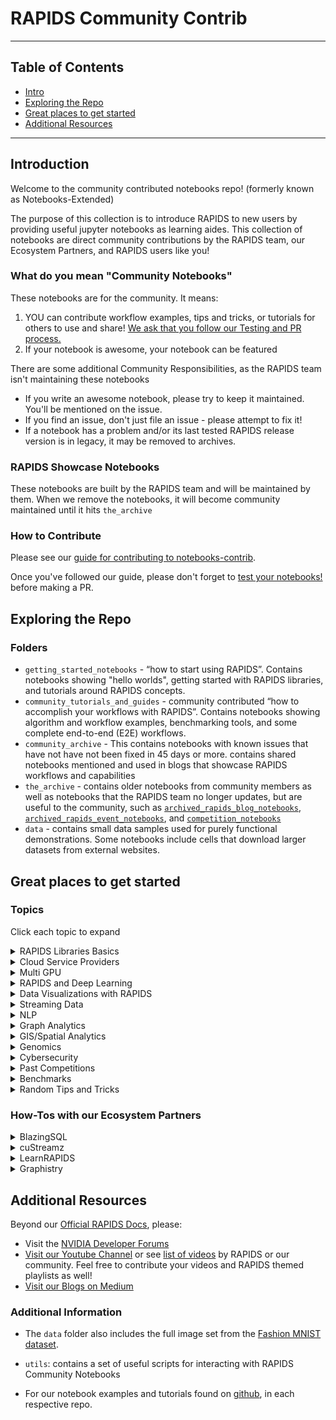 # RAPIDS Community Contrib
---
## Table of Contents
* [Intro](#intro)
* [Exploring the Repo](#exploring)
* [Great places to get started](#get_started)
* [Additional Resources](#more)
  
---

## Introduction <a name="intro"></a>

Welcome to the community contributed notebooks repo! (formerly known as Notebooks-Extended)

The purpose of this collection is to introduce RAPIDS to new users by providing useful jupyter notebooks as learning aides.  This collection of notebooks are direct community contributions by the RAPIDS team, our Ecosystem Partners, and RAPIDS users like you!

### What do you mean "Community Notebooks" 

These notebooks are for the community.  It means:
1. YOU can contribute workflow examples, tips and tricks, or tutorials for others to use and share!  [We ask that you follow our Testing and PR process.](#contributing)
2. If your notebook is awesome, your notebook can be featured

There are some additional Community Responsibilities, as the RAPIDS team isn't maintaining these notebooks 
- If you write an awesome notebook, please try to keep it maintained.  You'll be mentioned on the issue.
- If you find an issue, don't just file an issue - please attempt to fix it!  
- If a notebook has a problem and/or its last tested RAPIDS release version is in legacy, it may be removed to archives. 

### RAPIDS Showcase Notebooks
These notebooks are built by the RAPIDS team and will be maintained by them.  When we remove the notebooks, it will become community maintained until it hits `the_archive`

### How to Contribute <a name="contributing"></a>

Please see our [guide for contributing to notebooks-contrib](CONTRIBUTING.md).

Once you've followed our guide, please don't forget to [test your notebooks!](TESTING.md) before making a PR.

## Exploring the Repo <a name="exploring"></a>
### Folders

- `getting_started_notebooks` - “how to start using RAPIDS”.  Contains notebooks showing "hello worlds", getting started with RAPIDS libraries, and tutorials around RAPIDS concepts.   
- `community_tutorials_and_guides` - community contributed “how to accomplish your workflows with RAPIDS”.  Contains notebooks showing algorithm and workflow examples, benchmarking tools, and some complete end-to-end (E2E) workflows.
- `community_archive` - This contains notebooks with known issues that have not have not been fixed in 45 days or more.  contains shared notebooks mentioned and used in blogs that showcase RAPIDS workflows and capabilities
- `the_archive` - contains older notebooks from community members as well as notebooks that the RAPIDS team no longer updates, but are useful to the community, such as [`archived_rapids_blog_notebooks`](community_relaunch/the_archive/archived_rapids_blog_notebooks),  [`archived_rapids_event_notebooks`](the_archive/archived_rapids_event_notebooks), and [`competition_notebooks`](the_archive/archived_rapids_competition_notebooks)
- `data` - contains small data samples used for purely functional demonstrations. Some notebooks include cells that download larger datasets from external websites.

## Great places to get started <a name="get_started"></a>

### Topics
Click each topic to expand
<details>
  <summary>RAPIDS Libraries Basics</summary>

#### Getting Started Readings
* [RAPIDS Release Deck](https://docs.rapids.ai/overview/latest.pdf)
* [Intro to RAPIDS](getting_started_materials/README.md)
  
#### Teaching Notebooks
* [Intro Notebooks to RAPIDS](getting_started_materials/intro_tutorials_and_guides)- covers cuDF, Dask, cuML and XGBoost.
* [Learn RAPIDS Getting Started Tour (External)](https://github.com/RAPIDSAcademy/rapidsacademy/tree/master/tutorials/datasci/tour)
* [Hello Worlds](getting_started_materials/hello_worlds)
  
#### Official Cheat Sheets
* [cuDF Cheat Sheet (PDF Download)](https://forums.developer.nvidia.com/uploads/short-url/mIndAvHNud3UXeWwC7Ore3d021D.pdf)
* [BlazingSQL Cheat Sheet (PDF Download)](https://forums.developer.nvidia.com/uploads/short-url/v0Wt2kUisxHUwr9fJSD6yA1J2bP.pdf)
* [cuGraph Cheat Sheet (PDF Download)](https://forums.developer.nvidia.com/uploads/short-url/kIbMG6LZjFfLFibbyqvVl2XcSbB.pdf)
* [RAPIDS-Dask Cheat Sheet (PDF Download)](https://forums.developer.nvidia.com/uploads/short-url/xiN07MC8FSHsXS6lekxSaY1CWs4.pdf)
* [CLX and cyBert Cheat Sheet (PDF Download)](https://forums.developer.nvidia.com/uploads/short-url/edzS5WizVTYZMWRtTl3AqHI5AL4.pdf)
* [cuSignal Cheat Sheet (PDF Download)](https://forums.developer.nvidia.com/uploads/short-url/hkh6vQ2rzl6mAHL8Vt0CYhctark.pdf)
</details>

<details>
  <summary>Cloud Service Providers</summary>

  #### [AWS](https://rapids.ai/cloud#aws) 
  * [Single Instance](https://rapids.ai/cloud#AWS-EC2)
  * [Multi GPU Dask](https://rapids.ai/cloud#AWS-Dask)
    * [Getting started with RAPIDS on AWS ECS using Dask Cloud Provider](https://medium.com/rapids-ai/getting-started-with-rapids-on-aws-ecs-using-dask-cloud-provider-b1adfdbc9c6e)
  * [Kubernetes](https://rapids.ai/cloud#AWS-Kubernetes)
  * [Sagemaker](https://rapids.ai/cloud#AWS-Sagemaker)
    * [Video- Tutorial of RAPIDS on AWS Sagemaker](https://www.youtube.com/watch?v=BtE4d0v6Css)
  #### [Azure](https://rapids.ai/cloud#azure)
  * [Single Instance](https://rapids.ai/cloud#AZ-single)
  * [Multi GPU Dask](https://rapids.ai/cloud#AZ-Dask)
  * [Kubernetes](https://rapids.ai/cloud#AZ-Kubernetes)
  * [AzureML Service](https://rapids.ai/cloud#AZ-ML)
    * [Video- Tutorial of RAPIDS on AzureML](https://www.youtube.com/watch?v=aqTmVVFnEwI)
  #### [GCP](https://rapids.ai/cloud#googlecloud)
  * [Single Instance](https://rapids.ai/cloud#GC-single)
  * [Multi GPU Dask (Dataproc)](https://rapids.ai/cloud#GC-Dask)
    * [Bursting Data Science Workloads to GPUs on Google Cloud Platform with Dask Cloud Provider (Blog with Code snippets)](https://medium.com/rapids-ai/bursting-data-science-workloads-to-gpus-on-google-cloud-platform-with-dask-cloud-provider-685be1eff204)
  * [Kubernetes](https://rapids.ai/cloud#GC-Kubernetes)
  * [CloudAI](https://rapids.ai/cloud#GC-AI)
  #### [IBM]()
  * Single Instance
    * [Step by Step - Tutorial of RAPIDS on Virtual Server Instance](https://medium.com/@ahmed_82744/deploy-rapids-on-ibm-cloud-virtual-server-for-vpc-ce3e4b3ede1c)-by [Muhammad Arif] (https://www.linkedin.com/in/arifnafees/)
  * Kubernetes
    * [Step by Step - Tutorial of RAPIDS on Kubernetes Service](https://medium.com/@ahmed_82744/deploy-rapids-on-ibm-cloud-kubernetes-service-920de68dc6c4) -by [Muhammad Arif] (https://www.linkedin.com/in/arifnafees/)
  


</details>
<details>
  <summary>Multi GPU </summary>

  #### Getting Started 
* [Hello Word to Dask](getting_started_materials/hello_worlds/Dask_Hello_World.ipynb)
* [Intro to Dask](getting_started_materials/intro_tutorials_and_guides/03_Introduction_to_Dask.ipynb)
* [Dask using cuDF](getting_started_materials/intro_tutorials_and_guides/04_Introduction_to_Dask_using_cuDF_DataFrames.ipynb)
* [10 Minutes to Dask cuDF]()
* [Learn RAPIDS Multi GPU Mini Tour (External)](https://github.com/RAPIDSAcademy/rapidsacademy/tree/master/tutorials/multigpu/minitour)
#### Example Workflows
  
* [NYC Taxi on Dataproc (or Local)](https://github.com/rapidsai-community/notebooks-contrib/blob/main/community_tutorials_and_guides/taxi/NYCTaxi-E2E.ipynb)
* [Weather Analysis](community_tutorials_and_guides/intermediate_notebooks/examples/weather.ipynb)
* Dask Mortgage Analysis
* Performance Mortgage Analysis
* [State of the art NLP at scale with RAPIDS, HuggingFace and Dask (Blog and Code)](https://medium.com/rapids-ai/state-of-the-art-nlp-at-scale-with-rapids-huggingface-and-dask-a885c19ce87b)
* [LearnRAPIDS Multi-GPU Mini Tour (External)](https://github.com/RAPIDSAcademy/rapidsacademy/tree/master/tutorials/multigpu/minitour)
#### Dask Tricks
  
* [Monitoring Dask RAPIDS with Prometheus and Grafana (Blog with Code)](https://medium.com/rapids-ai/monitoring-dask-rapids-with-prometheus-grafana-96eaf6b8f3a0)
* [Scheduling & Optimizing RAPIDS Workflows with Dask and Prefect (Blog and Code)](https://medium.com/rapids-ai/scheduling-optimizing-rapids-workflows-with-dask-and-prefect-6fc26d011bf)
* [Filtered Reading with RAPIDS & Dask to Optimize ETL (Blog and Code)](https://medium.com/rapids-ai/filtered-reading-with-rapids-dask-to-optimize-etl-5f1624f4be55)

</details>
<details>
  <summary>RAPIDS and Deep Learning </summary>
  
* [Official RAPIDSAI Deep Learning Repo](https://github.com/rapidsai/deeplearning)
* [GPU Hackthons RAPIDS + Deep Learning Crash Course](https://github.com/gpuhackathons-org/gpubootcamp/blob/master/ai/RAPIDS/)
* [deeplearningwizard.com's Wizard Tutorial](https://github.com/ritchieng/deep-learning-wizard/) (External, uses Google Colab)
  
</details>

<details>
  <summary>Data Visualizations with RAPIDS </summary>
  
#### Offical RAPIDS Demos
* [Intro to cuXFilter](https://github.com/rapidsai-community/showcase/blob/main/team_contributions/cuxfilter-tutorial/cuxfilter_tutorial.ipynb)
* [Spatial Analytics Viz](https://github.com/exactlyallan/Spatial-Analytics-Viz/tree/main)
 
#### Tutorials
* [Visual EDA on NYC Taxi Spatial Analytics (As Shown in PyDataDC Meetup 11/2020)](https://github.com/taureandyernv/rapidsai_visual_eda)
* [RAPIDS + Plot.ly Dask Tutorial (As shown in PyDataTT on 05/2021)](https://github.com/taureandyernv/rapids-plotly-webapps/tree/main).
</details>

<details>
  <summary>Streaming Data </summary>
  
* [Chinmay Chandak's cuStreamz Gists (External)](https://gist.github.com/chinmaychandak)
* [Using cuStreamz to Accelerate your Kafka Datasource (Blog)](https://medium.com/rapids-ai/the-custreamz-series-the-accelerated-kafka-datasource-4faf0baeb3f6)
* [GPU accelerated Stream processing with RAPIDS (Blog)](https://medium.com/rapids-ai/gpu-accelerated-stream-processing-with-rapids-f2b725696a61)
* [Hello World Streaming Data](getting_started_materials/hello_worlds/hello_streamz.ipynb)

</details>
<details>
  <summary>NLP</summary>
  
* [NLP with Hashing Vectorizer (Blog)](https://medium.com/rapids-ai/gpu-text-processing-now-even-simpler-and-faster-bde7e42c8c8a)
* [Show me the Word Count (Archives)](the_archive/archived_rapids_blog_notebooks/nlp/show_me_the_word_count_gutenberg)

</details>
<details>
  <summary>Graph Analytics </summary>

</details>
<details>
  <summary>GIS/Spatial Analytics </summary>

* [Seismic Facies Analysis (External)](https://github.com/NVIDIA/energy-sdk/tree/master/rapids_seismic_facies)


</details>
<details>
  <summary>Genomics </summary>

  * [Clara Parabricks Single Cell Analytics Repo](https://github.com/clara-parabricks/rapids-single-cell-examples) - [Notebooks](https://github.com/clara-parabricks/rapids-single-cell-examples/tree/master/notebooks)
  * [RAPIDS Single Cell Analytics with updated scanpy wrappers](https://github.com/Intron7/rapids_singlecell) - by [Severin Dicks](https://github.com/Intron7) ([Institute of Medical Bioinformatics and Systems Medicine](https://www.uniklinik-freiburg.de/institut-fuer-medizinische-bioinformatik-und-systemmedizin/englisch/en.html), Freiburg)
  * [Video - GPU accelerated Single Cell Analytics](https://www.youtube.com/watch?v=nYneL_uif3Q) 
  * [Video - Accelerate and scale genomic analysis with open source analytics](https://cloudonair.withgoogle.com/events/genomic-analysis) (Free Google registration required)

</details>
<details>
  <summary>Cybersecurity </summary>

* [RAPIDS CLX](https://docs.rapids.ai/api/clx/stable/)
  * [CLX API Docs](https://docs.rapids.ai/api/clx/stable/api.html)
  * [10 Minutes to CLX](https://docs.rapids.ai/api/clx/stable/10min-clx.html)
  * [Getting Started with CLX and Streamz](https://docs.rapids.ai/api/clx/stable/intro-clx-streamz.html)
* [Learn RAPIDS Cyber Security Mini Tour (External)](https://github.com/RAPIDSAcademy/rapidsacademy/tree/master/tutorials/security/tour)
* [Cyber Blog Notebooks (Archives)](the_archive/archived_rapids_blog_notebooks/cyber)

</details>
<details>
  <summary>Past Competitions </summary>

- [RAPIDS.AI KGMON Competition Notebooks](the_archive/archived_competition_notebooks/kaggle)- contains a selection of notebooks that were used in Kaggle competitions.

</details> 

<details>
  <summary>Benchmarks </summary>

* [MultiGPU PageRank Benchmark (Archived)](the_archive/archived_rapids_benchmarks/cugraph)
* [RAPIDS Decomposition (Archived)](the_archive/archived_rapids_benchmarks/rapids_decomposition.ipynb)

</details>
<details>
  <summary>Random Tips and Tricks </summary>

* [Synthetic 3D End-to-End ML Workflow](community_tutorials_and_guides/synthetic)
* [Reading Larger than Memory CSVs with RAPIDS and Dask (Blog)](https://medium.com/rapids-ai/reading-larger-than-memory-csvs-with-rapids-and-dask-e6e27dfa6c0f)

</details>

### How-Tos with our Ecosystem Partners 
<details>  
  <summary>BlazingSQL</summary>

* [Main Website](https://blazingsql.com/)
* [Docs](https://docs.blazingsql.com/)
* [Intro Notebooks](https://github.com/BlazingDB/Welcome_to_BlazingSQL_Notebooks/tree/master/intro_notebooks)
* [Welcome to Blazing's RAPIDS Cheatsheets](https://github.com/BlazingDB/Welcome_to_BlazingSQL_Notebooks/tree/master/cheatsheets)
* [Webinar Notebooks](https://github.com/BlazingDB/Welcome_to_BlazingSQL_Notebooks/tree/master/webinars)
  
</details> 

<details>
  <summary>cuStreamz</summary>
</details> 
<details>
  <summary>LearnRAPIDS</summary>

* [Main Website](https://www.learnrapids.com/)
* [Tutorial Github Repo](https://github.com/RAPIDSAcademy/rapidsacademy/tree/master/tutorials)
  
</details>
<details>
  <summary>Graphistry</summary>

* [Graph viz/connectors/transforms for cuGraph/cuDF with Demos](https://github.com/graphistry/pygraphistry) - Demos in /demos
* [RAPIDS dashboarding with Graphistry with Demos](https://github.com/graphistry/graph-app-kit) - Various demos in /python/views
* [Graphistry Hub](https://hub.graphistry.com/) - Includes no-code file uploader + free API keys
  
</details>

## Additional Resources <a name="more"></a>
Beyond our [Official RAPIDS Docs](https://docs.rapids.ai/api), please:
- Visit the [NVIDIA Developer Forums](https://forums.developer.nvidia.com/c/ai-data-science/86)
- [Visit our Youtube Channel](https://www.youtube.com/channel/UCsoi4wfweA3I5FsPgyQnnqw/featured?view_as=subscriber) or see [list of videos](multimedia_links.md) by RAPIDS or our community.  Feel free to contribute your videos and RAPIDS themed playlists as well!
- [Visit our Blogs on Medium](https://medium.com/rapids-ai/) 

### Additional Information
* The `data` folder also includes the full image set from the [Fashion MNIST dataset](https://github.com/zalandoresearch/fashion-mnist).

* `utils`: contains a set of useful scripts for interacting with RAPIDS Community Notebooks

* For our notebook examples and tutorials found on [github](https://github.com/rapidsai), in each respective repo.

